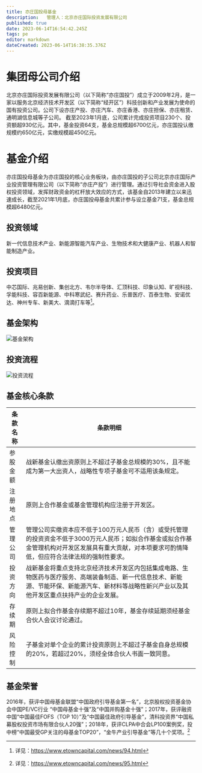 ```yaml
---
title: 亦庄国投母基金
description:   管理人：北京亦庄国际投资发展有限公司
published: true
date: 2023-06-14T16:54:42.245Z
tags: pe
editor: markdown
dateCreated: 2023-06-14T16:38:35.376Z
---
```


# 集团母公司介绍
北京亦庄国际投资发展有限公司（以下简称“亦庄国投”）成立于2009年2月，是一家以服务北京经济技术开发区（以下简称“经开区”）科技创新和产业发展为使命的国有投资公司。公司下设亦庄产投、亦庄汽车、亦庄香港、亦庄担保、亦庄租赁、通明湖信息城等子公司。 截至2023年1月底，公司累计完成投资项目230个、投资额超930亿元。其中，基金投资64支，基金总规模超6700亿元，亦庄国投认缴规模约650亿元，实缴规模超450亿元。 

# 基金介绍
亦庄国投母基金为亦庄国投的核心业务板块，由亦庄国投的子公司北京亦庄国际产业投资管理有限公司（以下简称“亦庄产投”）进行管理。通过引导社会资金进入股权投资领域，发挥财政资金的杠杆放大效应的方式，该基金自2013年建立以来迅速成长，截至2021年1月底，亦庄国投母基金共累计参与设立基金71支，基金总规模超6480亿元。

## 投资领域
新一代信息技术产业、新能源智能汽车产业、生物技术和大健康产业、机器人和智能制造产业。

## 投资项目
中芯国际、兆易创新、集创北方、韦尔半导体、汇顶科技、印象认知、旷视科技、孚能科技、容百新能源、中科寒武纪、赛升药业、乐普医疗、百泰生物、安诺优达、神州专车、新美大、滴滴打车等[^1]。

## 基金架构
![基金架构](https://www.etowncapital.com/repository/image/QLYX3-qlSjCj1r1kay93gg.jpg)

## 投资流程
![投资流程](https://www.etowncapital.com/repository/image/c2InRk7mTyuLwdU6l8au-w.jpg)

## 基金核心条款
| 条款名称 | 条款明细 |
| --- | --- |
| 参股金额 | 战新基金认缴出资原则上不超过子基金总规模的30%，且不能成为第一大出资人，战略性专项子基金可不适用该条规定。|
| 注册地点 | 原则上合作基金或基金管理机构应注册于开发区。 |
| 管理公司 | 管理公司实缴资本应不低于100万元人民币（含）或受托管理的投资资金不低于3000万元人民币；如拟合作基金或拟合作基金管理机构对开发区发展具有重大贡献，对本项要求可酌情降低，但应符合法律法规的强制性要求。 |
| 投资方向 | 战新基金将重点支持北京经济技术开发区内包括集成电路、生物医药与医疗服务、高端装备制造、新一代信息技术、新能源、节能环保、新能源汽车、新材料等战略性新兴产业以及其他开发区重点扶持产业的企业发展。 |
| 存续期 | 原则上拟合作基金存续期不超过10年，基金存续延期须经基金合伙人会议讨论通过。 |
| 风险控制 | 子基金对单个企业的累计投资原则上不超过子基金自身总规模的20%，若超过20%，须经全体合伙人书面一致同意。 |

## 基金荣誉
2016年，获评中国母基金联盟“中国政府引导基金第一名”，北京股权投资基金协会中国PE/VC行业 “中国母基金十强”及“中国并购基金十强”；2017年，获评融资中国“中国最佳FOFS（TOP 10）”及“中国最佳政府引导基金”，清科投资界“中国私募股权投资市场有限合伙人20强”；2018年，获评CLPA中合会LP100案例奖，投中榜“中国最受GP关注的母基金TOP20”，“金牛产业引导基金”等几十个奖项。[^2]

[^1]: 详见：https://www.etowncapital.com/news/94.html
[^2]: 详见：https://www.etowncapital.com/news/95.html
